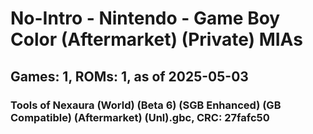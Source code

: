 # No-Intro - Nintendo - Game Boy Color (Aftermarket) (Private) MIAs
## Games: 1, ROMs: 1, as of 2025-05-03

### Tools of Nexaura (World) (Beta 6) (SGB Enhanced) (GB Compatible) (Aftermarket) (Unl).gbc, CRC: 27fafc50
